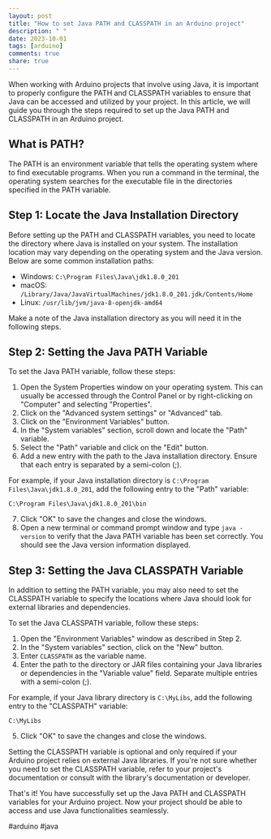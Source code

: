 ```yaml
---
layout: post
title: "How to set Java PATH and CLASSPATH in an Arduino project"
description: " "
date: 2023-10-01
tags: [arduino]
comments: true
share: true
---
```


When working with Arduino projects that involve using Java, it is important to properly configure the PATH and CLASSPATH variables to ensure that Java can be accessed and utilized by your project. In this article, we will guide you through the steps required to set up the Java PATH and CLASSPATH in an Arduino project.

## What is PATH?

The PATH is an environment variable that tells the operating system where to find executable programs. When you run a command in the terminal, the operating system searches for the executable file in the directories specified in the PATH variable.

## Step 1: Locate the Java Installation Directory

Before setting up the PATH and CLASSPATH variables, you need to locate the directory where Java is installed on your system. The installation location may vary depending on the operating system and the Java version. Below are some common installation paths:

- Windows: `C:\Program Files\Java\jdk1.8.0_201`
- macOS: `/Library/Java/JavaVirtualMachines/jdk1.8.0_201.jdk/Contents/Home`
- Linux: `/usr/lib/jvm/java-8-openjdk-amd64`

Make a note of the Java installation directory as you will need it in the following steps.

## Step 2: Setting the Java PATH Variable

To set the Java PATH variable, follow these steps:

1. Open the System Properties window on your operating system. This can usually be accessed through the Control Panel or by right-clicking on "Computer" and selecting "Properties".
2. Click on the "Advanced system settings" or "Advanced" tab.
3. Click on the "Environment Variables" button.
4. In the "System variables" section, scroll down and locate the "Path" variable.
5. Select the "Path" variable and click on the "Edit" button.
6. Add a new entry with the path to the Java installation directory. Ensure that each entry is separated by a semi-colon (;).

For example, if your Java installation directory is `C:\Program Files\Java\jdk1.8.0_201`, add the following entry to the "Path" variable:

```
C:\Program Files\Java\jdk1.8.0_201\bin
```

7. Click "OK" to save the changes and close the windows.
8. Open a new terminal or command prompt window and type `java -version` to verify that the Java PATH variable has been set correctly. You should see the Java version information displayed.

## Step 3: Setting the Java CLASSPATH Variable

In addition to setting the PATH variable, you may also need to set the CLASSPATH variable to specify the locations where Java should look for external libraries and dependencies.

To set the Java CLASSPATH variable, follow these steps:

1. Open the "Environment Variables" window as described in Step 2.
2. In the "System variables" section, click on the "New" button.
3. Enter `CLASSPATH` as the variable name.
4. Enter the path to the directory or JAR files containing your Java libraries or dependencies in the "Variable value" field. Separate multiple entries with a semi-colon (;).

For example, if your Java library directory is `C:\MyLibs`, add the following entry to the "CLASSPATH" variable:

```
C:\MyLibs
```

5. Click "OK" to save the changes and close the windows.

Setting the CLASSPATH variable is optional and only required if your Arduino project relies on external Java libraries. If you're not sure whether you need to set the CLASSPATH variable, refer to your project's documentation or consult with the library's documentation or developer.

That's it! You have successfully set up the Java PATH and CLASSPATH variables for your Arduino project. Now your project should be able to access and use Java functionalities seamlessly.

#arduino #java